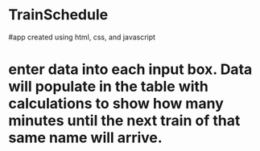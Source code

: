 # TrainSchedule

#app created using html, css, and javascript

# enter data into each input box. Data will populate in the table with calculations to show how many minutes until the next train of that same name will arrive. 
